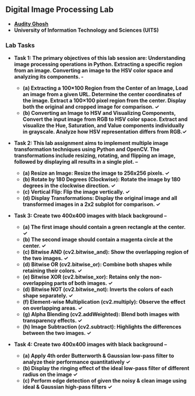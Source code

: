 ## Digital Image Processing Lab
- **[Audity Ghosh](https://github.com/AudityGhosh)**
- **University of Information Technology and Sciences (UITS)**

### Lab Tasks
- **Task 1: The primary objectives of this lab session are: Understanding image processing operations in Python. Extracting a specific region from an image. Converting an image to the HSV color space and analyzing its components. -**
	- **(a) Extracting a 100×100 Region from the Center of an Image, Load an image from a given URL. Determine the center coordinates of the image. Extract a 100×100 pixel region from the center. Display both the original and cropped image for comparison. ✓**
	- **(b) Converting an Image to HSV and Visualizing Components, Convert the input image from RGB to HSV color space. Extract and visualize the Hue, Saturation, and Value components individually in grayscale. Analyze how HSV representation differs from RGB.✓**
   
- **Task 2: This lab assignment aims to implement multiple image transformation techniques using Python and OpenCV. The transformations include resizing, rotating, and flipping an image, followed by displaying all results in a single plot. –**
	- **(a) Resize an Image: Resize the image to 256x256 pixels. ✓**
	- **(b) Rotate by 180 Degrees (Clockwise): Rotate the image by 180 degrees in the clockwise direction. ✓**
	- **(c) Vertical Flip: Flip the image vertically. ✓**
 	- **(d) Display Transformations: Display the original image and all transformed images in a 2x2 subplot for comparison. ✓**
   
- **Task 3: Create two 400x400 images with black background  –**
	- **(a) The first image should contain a green rectangle at the center. ✓**
	- **(b) The second image should contain a magenta circle at the center. ✓**
	- **(c) Bitwise AND (cv2.bitwise_and): Show the overlapping region of the two images. ✓**
	- **(d) Bitwise OR (cv2.bitwise_or): Combine both shapes while retaining their colors. ✓**
 	- **(e) Bitwise XOR (cv2.bitwise_xor): Retains only the non-overlapping parts of both images. ✓**
  	- **(d) Bitwise NOT (cv2.bitwise_not): Inverts the colors of each shape separately. ✓**
  	- **(f) Element-wise Multiplication (cv2.multiply): Observe the effect on overlapping areas. ✓**
  	- **(g) Alpha Blending (cv2.addWeighted): Blend both images with transparency effects. ✓**
  	- **(h) Image Subtraction (cv2.subtract): Highlights the differences between the two images. ✓**
   
- **Task 4: Create two 400x400 images with black background –**
	- **(a) Apply 4th order Butterworth & Gaussian low-pass filter to analyze their performance quantitatively ✓**
	- **(b) Display the ringing effect of the ideal low-pass filter of different radius on the image ✓**
	- **(c) Perform edge detection of given the noisy & clean image using ideal & Gaussian high-pass filters ✓**
   
 
